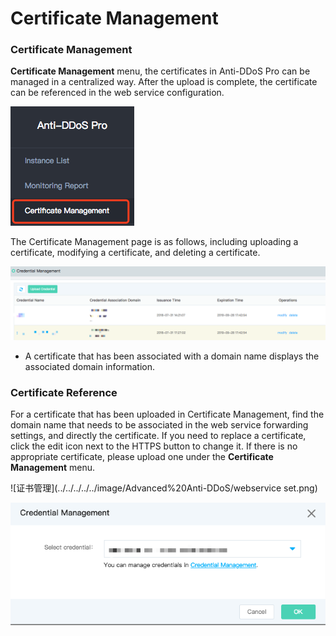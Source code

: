 # Certificate Management

### Certificate Management
 **Certificate Management** menu, the certificates in Anti-DDoS Pro can be managed in a centralized way. After the upload is complete, the certificate can be referenced in the web service configuration.
 
![证书管理](../../../../../image/Advanced%20Anti-DDoS/ssl-cert3.png)

The Certificate Management page is as follows, including uploading a certificate, modifying a certificate, and deleting a certificate.

![证书管理](../../../../../image/Advanced%20Anti-DDoS/ssl%20cert2.png)

- A certificate that has been associated with a domain name displays the associated domain information.

### Certificate Reference

For a certificate that has been uploaded in Certificate Management, find the domain name that needs to be associated in the web service forwarding settings, and directly the certificate. If you need to replace a certificate, click the edit icon next to the HTTPS button to change it. If there is no appropriate certificate, please upload one under the **Certificate Management** menu.

![证书管理](../../../../../image/Advanced%20Anti-DDoS/webservice set.png)


![证书管理](../../../../../image/Advanced%20Anti-DDoS/ssl%20cert.png)

